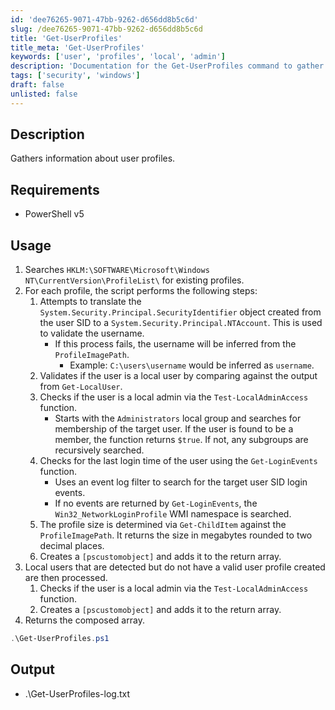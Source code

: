```yaml
---
id: 'dee76265-9071-47bb-9262-d656dd8b5c6d'
slug: /dee76265-9071-47bb-9262-d656dd8b5c6d
title: 'Get-UserProfiles'
title_meta: 'Get-UserProfiles'
keywords: ['user', 'profiles', 'local', 'admin']
description: 'Documentation for the Get-UserProfiles command to gather information about user profiles on a Windows system.'
tags: ['security', 'windows']
draft: false
unlisted: false
---
```


## Description
Gathers information about user profiles.

## Requirements
- PowerShell v5

## Usage
1. Searches `HKLM:\SOFTWARE\Microsoft\Windows NT\CurrentVersion\ProfileList\` for existing profiles.
2. For each profile, the script performs the following steps:
    1. Attempts to translate the `System.Security.Principal.SecurityIdentifier` object created from the user SID to a `System.Security.Principal.NTAccount`. This is used to validate the username.
        - If this process fails, the username will be inferred from the `ProfileImagePath`.
            - Example: `C:\users\username` would be inferred as `username`.
    2. Validates if the user is a local user by comparing against the output from `Get-LocalUser`.
    3. Checks if the user is a local admin via the `Test-LocalAdminAccess` function.
        - Starts with the `Administrators` local group and searches for membership of the target user. If the user is found to be a member, the function returns `$true`. If not, any subgroups are recursively searched.
    4. Checks for the last login time of the user using the `Get-LoginEvents` function.
        - Uses an event log filter to search for the target user SID login events.
        - If no events are returned by `Get-LoginEvents`, the `Win32_NetworkLoginProfile` WMI namespace is searched.
    5. The profile size is determined via `Get-ChildItem` against the `ProfileImagePath`. It returns the size in megabytes rounded to two decimal places.
    6. Creates a `[pscustomobject]` and adds it to the return array.
3. Local users that are detected but do not have a valid user profile created are then processed.
    1. Checks if the user is a local admin via the `Test-LocalAdminAccess` function.
    2. Creates a `[pscustomobject]` and adds it to the return array.
4. Returns the composed array.

```powershell
.\Get-UserProfiles.ps1
```

## Output
- .\Get-UserProfiles-log.txt


